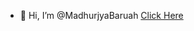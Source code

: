 - 👋 Hi, I’m @MadhurjyaBaruah [Click Here](https://madhurjyabaruah.github.io) 


<!---
MadhurjyaBaruah/MadhurjyaBaruah is a ✨ special ✨ repository because its `README.md` (this file) appears on your GitHub profile.
You can click the Preview link to take a look at your changes.
--->
